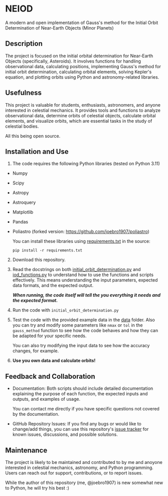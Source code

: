 # NEIOD
A modern and open implementation of Gauss's method for the Initial Orbit Determination of Near-Earth Objects (Minor Planets)

## Description

The project is focused on the initial orbital determination for Near-Earth Objects (specifically, Asteroids). It involves functions for handling observational data, calculating positions, implementing Gauss's method for initial orbit determination, calculating orbital elements, solving Kepler's equation, and plotting orbits using Python and astronomy-related libraries.

## Usefulness

This project is valuable for students, enthusiasts, astronomers, and anyone interested in celestial mechanics. It provides tools and functions to analyze observational data, determine orbits of celestial objects, calculate orbital elements, and visualize orbits, which are essential tasks in the study of celestial bodies.

All this being open source.

## Installation and Use

1. The code requires the following Python libraries (tested on Python 3.11)

* Numpy
* Scipy
* Astropy
* Astroquery
* Matplotlib
* Pandas
* Poliastro (forked version: https://github.com/joebro1907/poliastro)

   You can install these libraries using [requirements.txt](https://github.com/joebro1907/NEIOD/blob/main/requirements.txt) in the source:

   `pip install -r requirements.txt`

2. Download this repository.

3. Read the docstrings on both [initial_orbit_determination.py](https://github.com/joebro1907/NEIOD/blob/main/initial_orbit_determination.py) and [iod_functions.py](https://github.com/joebro1907/NEIOD/blob/main/iod_functions.py) to understand how to use the functions and scripts effectively. This means understanding the input parameters, expected data formats, and the expected output.
  
   **_When running, the code itself will tell the you everything it needs and the expected format._**

4. Run the code with `initial_orbit_determination.py`

5. Test the code with the provided example data in the [data](https://github.com/joebro1907/NEIOD/tree/main/data) folder. Also you can try and modify some parameters like `nmax` or `tol` in the `gauss_method` function to see how the code behaves and how they can be adapted for your specific needs.

   You can also try modifying the input data to see how the accuracy changes, for example.

6. **Use you own data and calculate orbits!**

## Feedback and Collaboration

* Documentation: Both scripts should include detailed documentation explaining the purpose of each function, the expected inputs and outputs, and examples of usage.

   You can  contact me directly if you have specific questions not covered by the documentation.

* GitHub Repository Issues: If you find any bugs or would like to change/add things, you can use this repository's [issue tracker](https://github.com/joebro1907/NEIOD/issues) for known issues, discussions, and possible solutions.

## Maintenance

The project is likely to be maintained and contributed to by me and anoyone interested in celestial mechanics, astronomy, and Python programming. Users can reach out for support, contributions, or to report issues.

While the author of this repository (me, @joebro1907) is new somewhat new to Python, he will try his best :)
